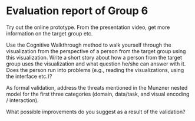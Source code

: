 # Evaluation report of Group 6

Try out the online prototype. From the presentation video, get more information on the target group etc.

Use the Cognitive Walkthrough method to walk yourself through the visualization from the perspective of a person from the target group using this visualization. Write a short story about how a person from the target group uses the visualization and what question he/she can answer with it. Does the person run into problems (e.g., reading the visualizations, using the interface etc.)?

As formal validation, address the threats mentioned in the Munzner nested model for the first three categories (domain, data/task, and visual encoding / interaction).

What possible improvements do you suggest as a result of the validation?
